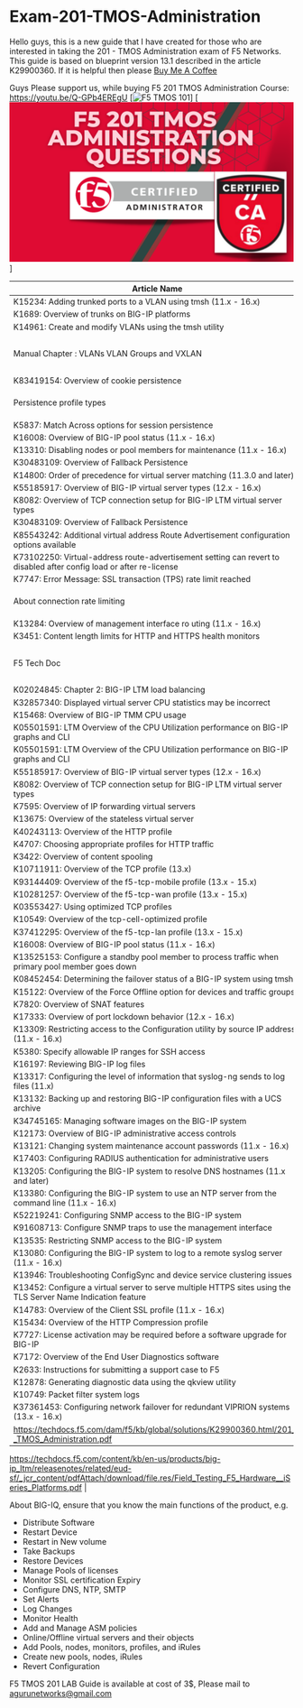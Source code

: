 # Exam-201-TMOS-Administration

Hello guys, this is a new guide that I have created for those who are interested in taking the 201 - TMOS Administration exam of F5 Networks. 
This guide is based on blueprint version 13.1 described in the article K29900360. 
If it is helpful then please [Buy Me A Coffee](https://www.buymeacoffee.com/Opscyber)

Guys Please support us, while buying F5 201 TMOS Administration Course: https://youtu.be/Q-GPb4EREgU
[![F5 TMOS 101](https://www.buymeacoffee.com/opscyber/e/235189)]
[![F5 TMOS 201](https://github.com/f5killer/Exam-201-TMOS-Administration/blob/main/f5_201.png)]

| Article Name | Links |
| --- | --- |
| K15234: Adding trunked ports to a VLAN using tmsh (11.x - 16.x) | https://my.f5.com/manage/s/article/K15234 |
| K1689: Overview of trunks on BIG-IP platforms | https://support.f5.com/csp/article/K1689 |
| K14961: Create and modify VLANs using the tmsh utility | https://support.f5.com/csp/article/K14961 |
| Manual Chapter : VLANs VLAN Groups and VXLAN | https://techdocs.f5.com/kb/en-us/products/big-ip_ltm/manuals/product/tmos-routing-administration-13-1-0/5.html |
| K83419154: Overview of cookie persistence | https://support.f5.com/csp/article/K83419154 |
| Persistence profile types                 | https://techdocs.f5.com/kb/en-us/products/big-ip_ltm/manuals/product/ltm-profiles-reference-13-0-0/4.html |
| K5837: Match Across options for session persistence | https://support.f5.com/csp/article/K5837 |
| K16008: Overview of BIG-IP pool status (11.x - 16.x) | https://support.f5.com/csp/article/K16008 |
| K13310: Disabling nodes or pool members for maintenance (11.x - 16.x) | https://support.f5.com/csp/article/K13310 |
| K30483109: Overview of Fallback Persistence | https://support.f5.com/csp/article/K30483109 |
| K14800: Order of precedence for virtual server matching (11.3.0 and later) | https://support.f5.com/csp/article/K14800 |
| K55185917: Overview of BIG-IP virtual server types (12.x - 16.x) | https://support.f5.com/csp/article/K55185917 |
| K8082: Overview of TCP connection setup for BIG-IP LTM virtual server types | https://support.f5.com/csp/article/K8082 |
| K30483109: Overview of Fallback Persistence | https://support.f5.com/csp/article/K30483109 |
| K85543242: Additional virtual address Route Advertisement configuration options available | https://support.f5.com/csp/article/K85543242 |
| K73102250: Virtual-address route-advertisement setting can revert to disabled after config load or after re-license |https://support.f5.com/csp/article/K73102250 | | K7747: Error Message: SSL transaction (TPS) rate limit reached | https://support.f5.com/csp/article/K7747 |
| K7747: Error Message: SSL transaction (TPS) rate limit reached | https://support.f5.com/csp/article/K7747 |
| About connection rate limiting | https://techdocs.f5.com/en-us/bigip-14-1-0/big-ip-local-traffic-management-basics-14-1-0/about-virtual-servers.html |
| K13284: Overview of management interface ro uting (11.x - 16.x) | https://support.f5.com/csp/article/K13284 |
| K3451: Content length limits for HTTP and HTTPS health monitors | https://support.f5.com/csp/article/K3451 |
| F5 Tech Doc | https://techdocs.f5.com/en-us/bigip-14-1-0/big-ip-local-traffic-management-basics-14-1-0/enabling-and-disabling-local-traffic-objects.html |
| K02024845: Chapter 2: BIG-IP LTM load balancing | https://support.f5.com/csp/article/K02024845 |
| K32857340: Displayed virtual server CPU statistics may be incorrect | https://support.f5.com/csp/article/K32857340 |
| K15468: Overview of BIG-IP TMM CPU usage |  https://support.f5.com/csp/article/K15468 |
| K05501591: LTM Overview of the CPU Utilization performance on BIG-IP graphs and CLI | https://support.f5.com/csp/article/K05501591 |
| K05501591: LTM Overview of the CPU Utilization performance on BIG-IP graphs and CLI | https://support.f5.com/csp/article/K05501591 |
| K55185917: Overview of BIG-IP virtual server types (12.x - 16.x) | https://support.f5.com/csp/article/K55185917 |
| K8082: Overview of TCP connection setup for BIG-IP LTM virtual server types | https://support.f5.com/csp/article/K8082 |
| K7595: Overview of IP forwarding virtual servers | https://support.f5.com/csp/article/K7595 |
| K13675: Overview of the stateless virtual server | https://support.f5.com/csp/article/K13675 |
| K40243113: Overview of the HTTP profile | https://support.f5.com/csp/article/K40243113 |
| K4707: Choosing appropriate profiles for HTTP traffic | https://support.f5.com/csp/article/K4707 |
| K3422: Overview of content spooling | https://support.f5.com/csp/article/K3422 |
| K10711911: Overview of the TCP profile (13.x) | https://support.f5.com/csp/article/K10711911 |
| K93144409: Overview of the f5-tcp-mobile profile (13.x - 15.x) | https://support.f5.com/csp/article/K93144409 |
| K10281257: Overview of the f5-tcp-wan profile (13.x - 15.x) | https://support.f5.com/csp/article/K10281257 |
| K03553427: Using optimized TCP profiles | https://support.f5.com/csp/article/K03553427 |
| K10549: Overview of the tcp-cell-optimized profile | https://support.f5.com/csp/article/K10549 |
| K37412295: Overview of the f5-tcp-lan profile (13.x - 15.x) | https://support.f5.com/csp/article/K37412295 |
| K16008: Overview of BIG-IP pool status (11.x - 16.x) | https://support.f5.com/csp/article/K16008 |
| K13525153: Configure a standby pool member to process traffic when primary pool member goes down | https://support.f5.com/csp/article/K13525153 |
| K08452454: Determining the failover status of a BIG-IP system using tmsh | https://support.f5.com/csp/article/K08452454 | 
| K15122: Overview of the Force Offline option for devices and traffic groups | https://support.f5.com/csp/article/K15122 |
| K7820: Overview of SNAT features | https://support.f5.com/csp/article/K7820 |
| K17333: Overview of port lockdown behavior (12.x - 16.x) | https://support.f5.com/csp/article/K17333 |
| K13309: Restricting access to the Configuration utility by source IP address (11.x - 16.x) | https://support.f5.com/csp/article/K13309 | 
| K5380: Specify allowable IP ranges for SSH access | https://support.f5.com/csp/article/K5380 | 
| K16197: Reviewing BIG-IP log files | https://support.f5.com/csp/article/K16197 | 
| K13317: Configuring the level of information that syslog-ng sends to log files (11.x) |  https://support.f5.com/csp/article/K13317 |
| K13132: Backing up and restoring BIG-IP configuration files with a UCS archive | https://support.f5.com/csp/article/K13132 | 
| K34745165: Managing software images on the BIG-IP system | https://support.f5.com/csp/article/K34745165 | 
| K12173: Overview of BIG-IP administrative access controls | https://support.f5.com/csp/article/K12173 | 
| K13121: Changing system maintenance account passwords (11.x - 16.x) | https://support.f5.com/csp/article/K13121 | 
| K17403: Configuring RADIUS authentication for administrative users | https://support.f5.com/csp/article/K17403 |
| K13205: Configuring the BIG-IP system to resolve DNS hostnames (11.x and later) | https://support.f5.com/csp/article/K13205 | 
| K13380: Configuring the BIG-IP system to use an NTP server from the command line (11.x - 16.x) | https://support.f5.com/csp/article/K13380 | 
| K52219241: Configuring SNMP access to the BIG-IP system | https://support.f5.com/csp/article/K52219241 |
| K91608713: Configure SNMP traps to use the management interface | https://support.f5.com/csp/article/K91608713|
| K13535: Restricting SNMP access to the BIG-IP system | https://support.f5.com/csp/article/K13535 |
| K13080: Configuring the BIG-IP system to log to a remote syslog server (11.x - 16.x) | https://support.f5.com/csp/article/K13080 |
| K13946: Troubleshooting ConfigSync and device service clustering issues | https://support.f5.com/csp/article/K13946 |
| K13452: Configure a virtual server to serve multiple HTTPS sites using the TLS Server Name Indication feature | https://support.f5.com/csp/article/K13452 | 
| K14783: Overview of the Client SSL profile (11.x - 16.x) | https://support.f5.com/csp/article/K14783 |
| K15434: Overview of the HTTP Compression profile | https://support.f5.com/csp/article/K15434 
| K7727: License activation may be required before a software upgrade for BIG-IP | https://support.f5.com/csp/article/K7727|
| K7172: Overview of the End User Diagnostics software | https://support.f5.com/csp/article/K7172|
| K2633: Instructions for submitting a support case to F5 | https://support.f5.com/csp/article/K2633 |
| K12878: Generating diagnostic data using the qkview utility | https://support.f5.com/csp/article/K12878| 
| K10749: Packet filter system logs | https://support.f5.com/csp/article/K10749
| K37361453: Configuring network failover for redundant VIPRION systems (13.x - 16.x) | https://support.f5.com/csp/article/K37361453 | 
| https://techdocs.f5.com/dam/f5/kb/global/solutions/K29900360.html/201_-_TMOS_Administration.pdf | 

https://techdocs.f5.com/content/kb/en-us/products/big-ip_ltm/releasenotes/related/eud-sf/_jcr_content/pdfAttach/download/file.res/Field_Testing_F5_Hardware__iSeries_Platforms.pdf | 

About BIG-IQ, ensure that you know the main functions of the product, e.g. 
- Distribute Software 
- Restart Device 
- Restart in New volume
- Take Backups 
- Restore Devices 
- Manage Pools of licenses 
- Monitor SSL certification Expiry
- Configure DNS, NTP, SMTP
- Set Alerts 
- Log Changes 
- Monitor Health 
- Add and Manage ASM policies 
- Online/Offline virtual servers and their objects 
- Add Pools, nodes, monitors, profiles, and iRules 
- Create new pools, nodes, iRules
- Revert Configuration 

F5 TMOS 201 LAB Guide is available at cost of 3$, Please mail to agurunetworks@gmail.com
